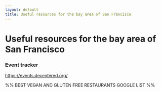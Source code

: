 ```yaml
---
layout: default
title: Useful resources for the bay area of San Francisco
---
```

# Useful resources for the bay area of San Francisco


### Event tracker
https://events.decentered.org/

%%
BEST VEGAN AND GLUTEN FREE RESTAURANTS GOOGLE LIST
%%